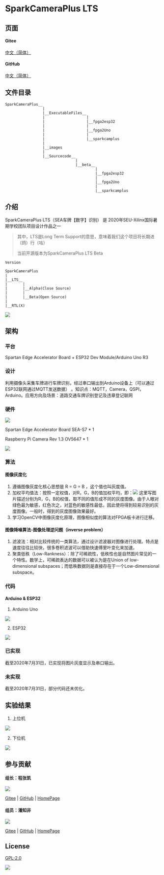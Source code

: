 # SparkCameraPlus LTS

## 页面

#### Gitee

[中文（简体）](https://gitee.com/dreamcmi/SparkCameraPlus/blob/master/README.md)

#### GitHub

[中文（简体）](https://github.com/dreamcmi/SparkCameraPlus/blob/master/README.md)

## 文件目录

```
SparkCameraPlus__
                 |
                 |__ExecutableFiles__
                 |                   |
                 |                   |__fpga2esp32
                 |                   |
                 |                   |__fpga2Uno
                 |                   |
                 |                   |__sparkcamplus
                 |
                 |__images
                 |
                 |__Sourcecode__
                                |
                                |__beta__
                                         |
                                         |__fpga2esp32
                                         |
                                         |__fpga2Uno
                                         |
                                         |__sparkcamplus

```

## 介绍

SparkCameraPlus LTS（SEA车牌【数字】识别） 是 2020年SEU-Xilinx国际暑期学校团队项目设计作品之一

>  其中，LTS是Long Term Support的意思，意味着我们这个项目将长期进（鸽）行（咕）
> 
>  当前开源版本为SparkCameraPlus LTS Beta

```
Version

SparkCameraPlus 
|
|__LTS__
|       |
|       |__Alpha(Close Source)
|       |
|       |__Beta(Open Source)
|
|__RTL(X)

```
![](https://gitee.com/dreamcmi/SparkCameraPlus/raw/master/images/0.jpg)

## 架构

### 平台

Spartan Edge Accelerator Board + ESP32 Dev Module/Arduino Uno R3

### 设计

利用摄像头采集车牌进行车牌识别，经过串口输出到Arduino设备上（可以通过ESP32联网通过MQTT发送数据） 。知识点：MQTT，Camera，QSPI，Arduino。应用方向及场景：道路交通车牌识别登记及违章登记联网

### 硬件

![](https://gitee.com/dreamcmi/SparkCameraPlus/raw/master/images/SEA.png)

Spartan Edge Accelerator Board SEA-S7 * 1

Raspberry Pi Camera Rev 1.3 OV5647 * 1

![](https://gitee.com/dreamcmi/SparkCameraPlus/raw/master/images/hardware.png)

### 算法

#### 图像灰度化

1.  遵循图像灰度化核心思想是 R = G = B ，这个值也叫灰度值。
2.  加权平均值法：按照一定权值，对R，G，B的值加权平均，即：![](https://gitee.com/dreamcmi/SparkCameraPlus/raw/master/images/RGB.png) 这里写图片描述分别为R，G，B的权值，取不同的值形成不同的灰度图像。由于人眼对绿色最为敏感，红色次之，对蓝色的敏感性最低，因此使将得到较易识别的灰度图像。一般时，得到的灰度图像效果最好。
3.  学习OpenCV中图像灰度化原理，图像相似度的算法对FPGA板卡进行迁移。

#### 图像降噪算法-图像处理逆问题（inverse problem）

1.  滤波法：相对比较传统的一类算法，通过设计滤波器对图像进行处理。特点是速度往往比较快，很多卷积滤波可以借助快速傅里叶变化来加速。
2.  聚类低秩（Low-Rankness）：除了可稀疏性，低秩性也是自然图片常见的一个特性。数学上，可稀疏表达的数据可以被认为是在Union of low-dimensional subspaces；而低秩数据则是直接存在于一个Low-dimensional subspace。

### 代码

#### Arduino & ESP32

1.  Arduino Uno 

![](https://gitee.com/dreamcmi/SparkCameraPlus/raw/master/images/Uno.jpg)

2.  ESP32 

![](https://gitee.com/dreamcmi/SparkCameraPlus/raw/master/images/ESP32.jpg)

### 已实现

截至2020年7月31日，已实现将图片灰度显示及串口输出。

### 未实现

截至2020年7月31日，部分代码还未优化。

## 实验结果

1.  上位机  

![](https://gitee.com/dreamcmi/SparkCameraPlus/raw/master/images/fpga.jpg)

2.  下位机

![](https://gitee.com/dreamcmi/SparkCameraPlus/raw/master/images/slave32.jpg)

## 参与贡献

#### 组长：程张凯 

![](https://gitee.com/dreamcmi/SparkCameraPlus/raw/master/images/dreamc.jpg)

[Gitee](https://gitee.com/dreamcmi) | [GitHub](https://github.com/dreamcmi) | [HomePage](https://www.dreamcstudio.cn/)

#### 组员：潘知非 

![](https://gitee.com/dreamcmi/SparkCameraPlus/raw/master/images/pangchicken.jpg)

[Gitee](https://gitee.com/peter-zhifei) | [GitHub](https://github.com/peter-zhifei) | [HomePage](https://panzhifei.xyz/)

## License

[GPL-2.0](https://gitee.com/dreamcmi/SparkCameraPlus/blob/master/LICENSE)

![](https://gitee.com/dreamcmi/SparkCameraPlus/raw/master/images/5.jpg)
